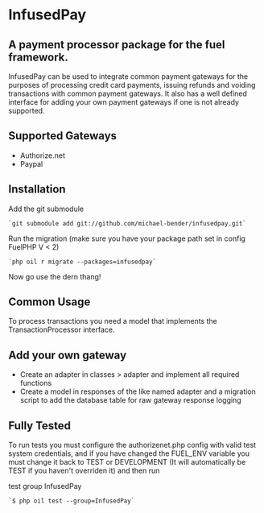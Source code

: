 # InfusedPay
## A payment processor package for the fuel framework.
InfusedPay can be used to integrate common payment gateways for the purposes of processing
credit card payments, issuing refunds and voiding transactions with common payment gateways. It
also has a well defined interface for adding your own payment gateways if one is not already supported.

## Supported Gateways
- Authorize.net
- Paypal

## Installation
Add the git submodule

    `git submodule add git://github.com/michael-bender/infusedpay.git`

Run the migration (make sure you have your package path set in config FuelPHP V < 2)

    `php oil r migrate --packages=infusedpay`

Now go use the dern thang!

## Common Usage
To process transactions you need a model that implements the TransactionProcessor interface.

## Add your own gateway
 * Create an adapter in classes > adapter and implement all required functions
 * Create a model in responses of the like named adapter and a migration script to add the database table for raw gateway response logging

## Fully Tested
To run tests you must configure the authorizenet.php config with valid test system credentials, and if you have changed the
 FUEL_ENV variable you must change it back to TEST or DEVELOPMENT (It will automatically be TEST if you haven't overriden it)
 and then run

test group InfusedPay

    `$ php oil test --group=InfusedPay`


